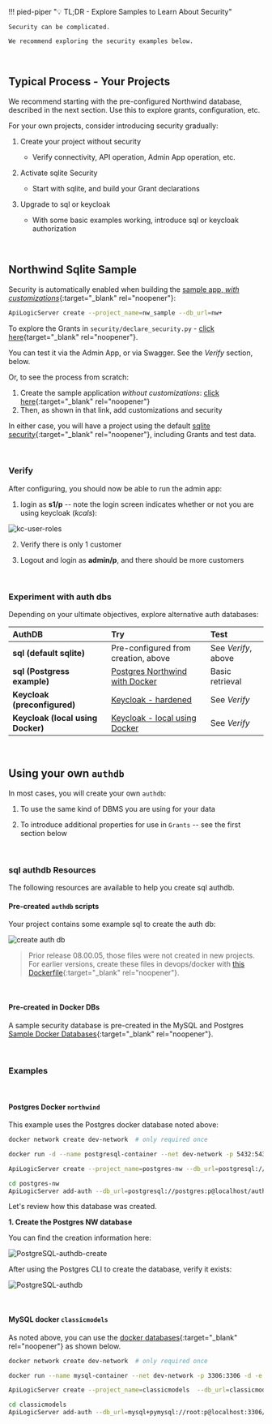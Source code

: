 !!! pied-piper ":bulb: TL;DR - Explore Samples to Learn About Security"

    Security can be complicated.  
    
    We recommend exploring the security examples below.

&nbsp;

## Typical Process - Your Projects

We recommend starting with the pre-configured Northwind database, described in the next section.  Use this to explore grants, configuration, etc.

For your own projects, consider introducing security gradually:

1. Create your project without security

    * Verify connectivity, API operation, Admin App operation, etc.

2. Activate sqlite Security

    * Start with sqlite, and build your Grant declarations

3. Upgrade to sql or keycloak

    * With some basic examples working, introduce sql or keycloak authorization

&nbsp;

## Northwind Sqlite Sample

Security is automatically enabled when building the [sample app, *with customizations*](Sample-Database.md##northwind-with-logic){:target="_blank" rel="noopener"}:

```bash title='Create a sample project to Explore Security'
ApiLogicServer create --project_name=nw_sample --db_url=nw+
```

To explore the Grants in `security/declare_security.py` - [click here](https://github.com/ApiLogicServer/demo/blob/main/security/declare_security.py){target="_blank" rel="noopener"}.

You can test it via the Admin App, or via Swagger.  See the *Verify* section, below.

Or, to see the process from scratch:

1. Create the sample application _without customizations_: [click here](Sample-Database.md##northwind-without-logic){:target="_blank" rel="noopener"}
2. Then, as shown in that link, add customizations and security

In either case, you will have a project using the default [sqlite security](Security-sql.md#sqlite-authentication-db){:target="_blank" rel="noopener"}, including Grants and test data.

&nbsp;

### Verify

After configuring, you should now be able to run the admin app:

1. login as **s1/p** -- note the login screen indicates whether or not you are using keycloak (*kcals*):

![kc-user-roles](images/keycloak/kc-login-local.png)

2. Verify there is only 1 customer

3. Logout and login as **admin/p**, and there should be more customers

&nbsp;

### Experiment with auth dbs

Depending on your ultimate objectives, explore alternative auth databases:

| **AuthDB** | **Try**  | Test |
:-------|:-----------|:-----------|
| **sql (default sqlite)** | Pre-configured from creation, above | See *Verify*, above |
| **sql (Postgress example)** | [Postgres Northwind with Docker](#postgres-docker-northwind) | Basic retrieval |
| **Keycloak (preconfigured)** | [Keycloak - hardened](Security-Keycloak.md#keycloak-hardened) | See *Verify* |
| **Keycloak (local using Docker)** | [Keycloak - local using Docker](Security-Keycloak.md##keycloak-local)| See *Verify* |

&nbsp;

## Using your own `authdb`

In most cases, you will create your own `authdb`:

1. To use the same kind of DBMS you are using for your data

2. To introduce additional properties for use in `Grants` -- see the first section below

&nbsp;

### sql authdb Resources

The following resources are available to help you create sql authdb.

#### Pre-created `authdb` scripts

Your project contains some example sql to create the auth db:

![create auth db](images/security/devops-providers.png)

> Prior release 08.00.05, those files were not created in new projects.  For earlier versions, create these files in devops/docker with [this Dockerfile](https://github.com/valhuber/ApiLogicServer/tree/main/api_logic_server_cli/project_prototype/devops/docker){:target="_blank" rel="noopener"}.

&nbsp;

#### Pre-created in Docker DBs

A sample security database is pre-created in the MySQL and Postgres [Sample Docker Databases](Database-Docker.md){:target="_blank" rel="noopener"}.

&nbsp;

### Examples

&nbsp;

#### Postgres Docker `northwind`

This example uses the Postgres docker database noted above:

```bash
docker network create dev-network  # only required once

docker run -d --name postgresql-container --net dev-network -p 5432:5432 -e PGDATA=/pgdata -e POSTGRES_PASSWORD=p apilogicserver/postgres:latest

ApiLogicServer create --project_name=postgres-nw --db_url=postgresql://postgres:p@localhost/postgres

cd postgres-nw
ApiLogicServer add-auth --db_url=postgresql://postgres:p@localhost/authdb
```

Let's review how this database was created.

**1. Create the Postgres NW database**

You can find the creation information here:

![PostgreSQL-authdb-create](images/security/postgres/PostgreSQL-authdb-create.png)

After using the Postgres CLI to create the database, verify it exists:

![PostgreSQL-authdb](images/security/postgres/PostgreSQL-authdb.png)

&nbsp;

#### MySQL docker `classicmodels`

As noted above, you can use the [docker databases](Database-Docker.md){:target="_blank" rel="noopener"} as shown below.

```bash
docker network create dev-network  # only required once

docker run --name mysql-container --net dev-network -p 3306:3306 -d -e MYSQL_ROOT_PASSWORD=p apilogicserver/mysql8.0:latest

ApiLogicServer create --project_name=classicmodels  --db_url=classicmodels

cd classicmodels
ApiLogicServer add-auth --db_url=mysql+pymysql://root:p@localhost:3306/authdb
```

&nbsp;